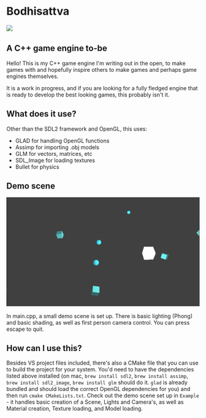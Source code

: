 # Bodhisattva

![](https://freepngimg.com/download/temp/31696-7-buddha-temple-clipart_64x64.ico)

## A C++ game engine to-be

Hello! This is my C++ game engine I'm writing out in the open, to make games with and hopefully inspire others to make games and perhaps game engines themselves.

It is a work in progress, and if you are looking for a fully fledged engine that is ready to develop the best looking games, this probably isn't it.

## What does it use?

Other than the SDL2 framework and OpenGL, this uses:

- GLAD for handling OpenGL functions
- Assimp for importing .obj models
- GLM for vectors, matrices, etc
- SDL_Image for loading textures
- Bullet for physics

## Demo scene

![Demo gif](example_b.gif?raw=true "Demo")

In main.cpp, a small demo scene is set up. There is basic lighting (Phong) and basic shading, as well as first person camera control. You can press escape to quit.

## How can I use this?

Besides VS project files included, there's also a CMake file that you can use to build the project for your system.
You'd need to have the dependencies listed above installed (on mac, `brew install sdl2`, `brew install assimp`, `brew install sdl2_image`, `brew install glm` should do it. `glad` is already bundled and should load the correct OpenGL dependencies for you) and then run `cmake CMakeLists.txt`.
Check out the demo scene set up in `Example` - it handles basic creation of a Scene, Lights and Camera's, as well as Material creation, Texture loading, and Model loading.
